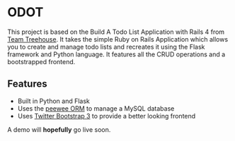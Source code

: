 ODOT
====

This project is based on the Build A Todo List Application with Rails 4 from [Team Treehouse](http://teamtreehouse.com). 
It takes the simple Ruby on Rails Application which allows you to create and manage todo lists and recreates it using the Flask
framework and Python language. It features all the CRUD operations and a bootstrapped frontend.

Features
--------
* Built in Python and Flask
* Uses the [peewee ORM](https://peewee.readthedocs.org/en/latest/) to manage a MySQL database
* Uses [Twitter Bootstrap 3](http://getbootstrap.com) to provide a better looking frontend


A demo will **hopefully** go live soon.